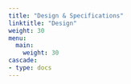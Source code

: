 ```yaml
---
title: "Design & Specifications"
linktitle: "Design"
weight: 30
menu:
  main:
    weight: 30
cascade:
- type: docs
---
```

